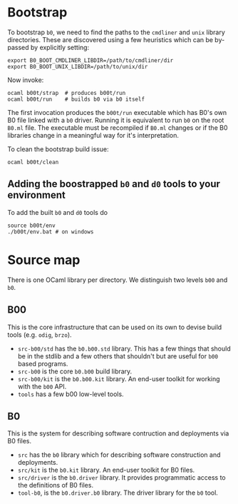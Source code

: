 # Bootstrap

To bootstrap `b0`, we need to find the paths to the `cmdliner` and
`unix` library directories. These are discovered using a few heuristics 
which can be by-passed by explicitly setting:

```
export B0_BOOT_CMDLINER_LIBDIR=/path/to/cmdliner/dir
export B0_BOOT_UNIX_LIBDIR=/path/to/unix/dir
```

Now invoke: 

```
ocaml b00t/strap  # produces b00t/run
ocaml b00t/run    # builds b0 via b0 itself
```

The first invocation produces the `b00t/run` executable which has B0's
own B0 file linked with a `b0` driver. Running it is equivalent to run
`b0` on the root `B0.ml` file. The executable must be recompiled
if `B0.ml` changes or if the B0 libraries change in a meaningful way
for it's interpretation.

To clean the bootstrap build issue:

```
ocaml b00t/clean
```

## Adding the boostrapped `b0` and `d0` tools to your environment

To add the built `b0` and `d0` tools do 

```
source b00t/env
./b00t/env.bat # on windows
```

# Source map

There is one OCaml library per directory. We distinguish two levels
`b00` and `b0`.

## B00

This is the core infrastructure that can be used on its own to devise
build tools (e.g. `odig`, `brzo`).

* `src-b00/std` has the `b0.b00.std` library. This has a few things that 
  should be in the stdlib and a few others that shouldn't but are useful 
  for `b00` based programs.
* `src-b00` is the core `b0.b00` build library.
* `src-b00/kit` is the `b0.b00.kit` library. An end-user toolkit for working
   with the `b00` API.
* `tools` has a few b00 low-level tools. 

## B0 

This is the system for describing software contruction and deployments
via B0 files.

* `src` has the `b0` library which for describing software construction 
  and deployments.
* `src/kit` is the `b0.kit` library. An end-user toolkit for B0 files. 
* `src/driver` is the `b0.driver` library. It provides programmatic
  access to the definitions of B0 files.
* `tool-b0`, is the `b0.driver.b0` library. The driver library
  for the `b0` tool.





